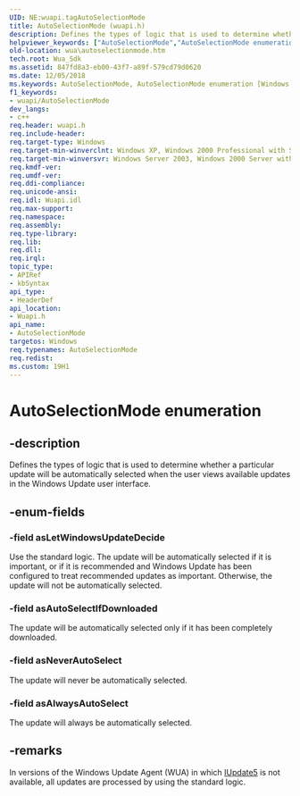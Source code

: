 ```yaml
---
UID: NE:wuapi.tagAutoSelectionMode
title: AutoSelectionMode (wuapi.h)
description: Defines the types of logic that is used to determine whether a particular update will be automatically selected when the user views available updates in the Windows Update user interface.helpviewer_keywords: ["AutoSelectionMode","AutoSelectionMode enumeration [Windows Update Agent]","asAlwaysAutoSelect","asAutoSelectIfDownloaded","asLetWindowsUpdateDecide","asNeverAutoSelect","wua.autoselectionmode","wuapi/AutoSelectionMode","wuapi/asAlwaysAutoSelect","wuapi/asAutoSelectIfDownloaded","wuapi/asLetWindowsUpdateDecide","wuapi/asNeverAutoSelect"]
old-location: wua\autoselectionmode.htm
tech.root: Wua_Sdk
ms.assetid: 847fd8a3-eb00-43f7-a89f-579cd79d0620
ms.date: 12/05/2018
ms.keywords: AutoSelectionMode, AutoSelectionMode enumeration [Windows Update Agent], asAlwaysAutoSelect, asAutoSelectIfDownloaded, asLetWindowsUpdateDecide, asNeverAutoSelect, wua.autoselectionmode, wuapi/AutoSelectionMode, wuapi/asAlwaysAutoSelect, wuapi/asAutoSelectIfDownloaded, wuapi/asLetWindowsUpdateDecide, wuapi/asNeverAutoSelect
f1_keywords:
- wuapi/AutoSelectionMode
dev_langs:
- c++
req.header: wuapi.h
req.include-header: 
req.target-type: Windows
req.target-min-winverclnt: Windows XP, Windows 2000 Professional with SP3 [desktop apps only]
req.target-min-winversvr: Windows Server 2003, Windows 2000 Server with SP3 [desktop apps only]
req.kmdf-ver: 
req.umdf-ver: 
req.ddi-compliance: 
req.unicode-ansi: 
req.idl: Wuapi.idl
req.max-support: 
req.namespace: 
req.assembly: 
req.type-library: 
req.lib: 
req.dll: 
req.irql: 
topic_type:
- APIRef
- kbSyntax
api_type:
- HeaderDef
api_location:
- Wuapi.h
api_name:
- AutoSelectionMode
targetos: Windows
req.typenames: AutoSelectionMode
req.redist: 
ms.custom: 19H1
---
```


# AutoSelectionMode enumeration


## -description


Defines  the types of logic that is used to determine whether a particular update will be automatically selected when the user views  available updates in the Windows Update user interface.


## -enum-fields




### -field asLetWindowsUpdateDecide

Use the standard logic. The update will be automatically selected if it is important, or if it is recommended and Windows Update has been configured to treat recommended updates as important. Otherwise, the update will not be automatically selected.


### -field asAutoSelectIfDownloaded

The update will be automatically selected only if it has been completely downloaded.


### -field asNeverAutoSelect

The update will never be automatically selected.


### -field asAlwaysAutoSelect

The update will always be automatically selected.


## -remarks



In versions of the Windows Update Agent (WUA) in which <a href="https://docs.microsoft.com/windows/desktop/api/wuapi/nn-wuapi-iupdate5">IUpdate5</a> is not available, all updates are processed by using the standard logic.



